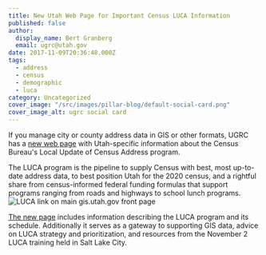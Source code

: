 ```yaml
---
title: New Utah Web Page for Important Census LUCA Information
published: false
author:
  display_name: Bert Granberg
  email: ugrc@utah.gov
date: 2017-11-09T20:36:48.000Z
tags:
  - address
  - census
  - demographic
  - luca
category: Uncategorized
cover_image: "/src/images/pillar-blog/default-social-card.png"
cover_image_alt: ugrc social card
---
```


If you manage city or county address data in GIS or other formats, UGRC has a [new web page](/products/sgid/address) with Utah-specific information about the Census Bureau's Local Update of Census Address program.

The LUCA program is the pipeline to supply Census with best, most up-to-date address data, to best position Utah for the 2020 census, and a rightful share from census-informed federal funding formulas that support programs ranging from roads and highways to school lunch programs.
![LUCA link on main gis.utah.gov front page](/images/404.png)

[The new page](/products/sgid/address) includes information describing the LUCA program and its schedule. Additionally it serves as a gateway to supporting GIS data, advice on LUCA strategy and prioritization, and resources from the November 2 LUCA training held in Salt Lake City.
